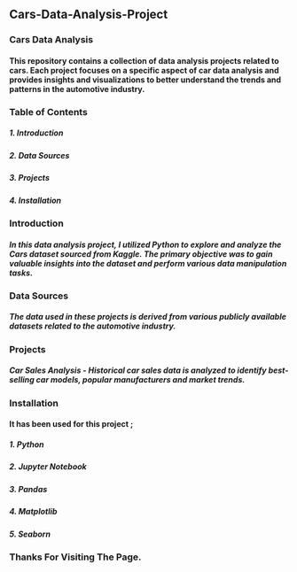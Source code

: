 ## Cars-Data-Analysis-Project

### Cars Data Analysis
#### This repository contains a collection of data analysis projects related to cars. Each project focuses on a specific aspect of car data analysis and provides insights and visualizations to better understand the trends and patterns in the automotive industry.

### Table of Contents
##### 1. Introduction
##### 2. Data Sources
##### 3. Projects
##### 4.  Installation

### Introduction
##### In this data analysis project, I utilized Python to explore and analyze the Cars dataset sourced from Kaggle. The primary objective was to gain valuable insights into the dataset and perform various data manipulation tasks.

### Data Sources
##### The data used in these projects is derived from various publicly available datasets related to the automotive industry.

### Projects
##### Car Sales Analysis - Historical car sales data is analyzed to identify best-selling car models, popular manufacturers and market trends.

### Installation
#### It has been used for this project ;
##### 1. Python
##### 2. Jupyter Notebook
##### 3. Pandas
##### 4. Matplotlib
##### 5. Seaborn

### Thanks For Visiting The Page.
